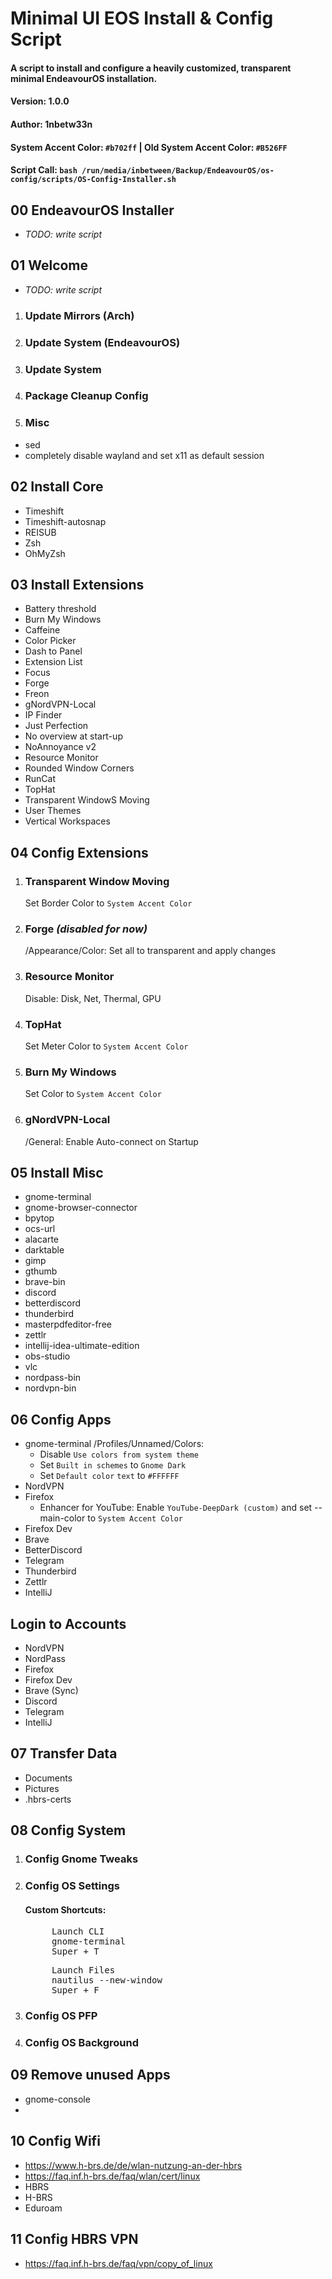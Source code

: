 # Minimal UI EOS Install & Config Script
#### A script to install and configure a heavily customized, transparent minimal EndeavourOS installation.
#### Version: 1.0.0
#### Author: 1nbetw33n
#### System Accent Color: `#b702ff` | Old System Accent Color: `#B526FF`
#### Script Call: `bash /run/media/inbetween/Backup/EndeavourOS/os-config/scripts/OS-Config-Installer.sh`

## 00 EndeavourOS Installer
* _TODO: write script_

## 01 Welcome
* _TODO: write script_
1. ### Update Mirrors (Arch)
2. ### Update System (EndeavourOS)
3. ### Update System
4. ### Package Cleanup Config
5. ### Misc
* sed
* completely disable wayland and set x11 as default session

## 02 Install Core
* Timeshift
* Timeshift-autosnap
* REISUB
* Zsh
* OhMyZsh

## 03 Install Extensions
* Battery threshold
* Burn My Windows
* Caffeine
* Color Picker
* Dash to Panel
* Extension List
* Focus
* Forge
* Freon
* gNordVPN-Local
* IP Finder
* Just Perfection
* No overview at start-up
* NoAnnoyance v2
* Resource Monitor
* Rounded Window Corners
* RunCat
* TopHat
* Transparent WindowS Moving
* User Themes
* Vertical Workspaces

## 04 Config Extensions
1. ### Transparent Window Moving
   Set Border Color to `System Accent Color`
2. ### Forge _(disabled for now)_
   /Appearance/Color: Set all to transparent and apply changes
3. ### Resource Monitor
   Disable: Disk, Net, Thermal, GPU
4. ### TopHat
   Set Meter Color to `System Accent Color`
5. ### Burn My Windows
   Set Color to `System Accent Color`
6. ### gNordVPN-Local
   /General: Enable Auto-connect on Startup

## 05 Install Misc
* gnome-terminal
* gnome-browser-connector
* bpytop
* ocs-url
* alacarte
* darktable
* gimp
* gthumb
* brave-bin
* discord
* betterdiscord
* thunderbird
* masterpdfeditor-free
* zettlr
* intellij-idea-ultimate-edition
* obs-studio
* vlc
* nordpass-bin
* nordvpn-bin

## 06 Config Apps
* gnome-terminal
   /Profiles/Unnamed/Colors: 
    * Disable `Use colors from system theme`
    * Set `Built in schemes` to `Gnome Dark`
    * Set `Default color` `text` to `#FFFFFF`
* NordVPN
* Firefox
  * Enhancer for YouTube: Enable `YouTube-DeepDark (custom)` and set --main-color to `System Accent Color`
* Firefox Dev
* Brave
* BetterDiscord
* Telegram
* Thunderbird
* Zettlr
* IntelliJ

## Login to Accounts
* NordVPN
* NordPass
* Firefox
* Firefox Dev
* Brave (Sync)
* Discord
* Telegram
* IntelliJ

## 07 Transfer Data
*  Documents
*  Pictures
*  .hbrs-certs

## 08 Config System
1. ### Config Gnome Tweaks
2. ### Config OS Settings
    #### Custom Shortcuts:
    <pre>
        Launch CLI
        gnome-terminal
        Super + T
   </pre>
    <pre>
        Launch Files
        nautilus --new-window
        Super + F
   </pre>

3. ### Config OS PFP
4. ### Config OS Background

## 09 Remove unused Apps
* gnome-console
* 

## 10 Config Wifi
* https://www.h-brs.de/de/wlan-nutzung-an-der-hbrs
* https://faq.inf.h-brs.de/faq/wlan/cert/linux
* HBRS
* H-BRS
* Eduroam

## 11 Config HBRS VPN
* https://faq.inf.h-brs.de/faq/vpn/copy_of_linux


